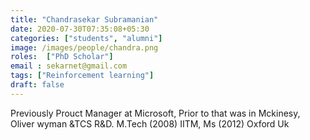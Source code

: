 ```yaml
---
title: "Chandrasekar Subramanian"
date: 2020-07-30T07:35:08+05:30
categories: ["students", "alumni"]
image: /images/people/chandra.png
roles:  ["PhD Scholar"]
email : sekarnet@gmail.com
tags: ["Reinforcement learning"]
draft: false
---
```

Previously Prouct Manager at Microsoft, Prior to that was in Mckinesy, Oliver wyman &TCS R&D. M.Tech (2008) IITM, Ms (2012) Oxford Uk

